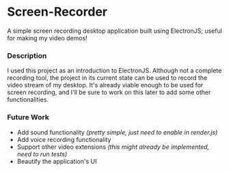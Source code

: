 # Screen-Recorder
A simple screen recording desktop application built using ElectronJS; useful for making my video demos!

### Description
I used this project as an introduction to ElectronJS. Although not a complete recording tool, the project
in its current state can be used to record the video stream of my desktop. It's already viable enough
to be used for screen recording, and I'll be sure to work on this later to add some other functionalities.

### Future Work
* Add sound functionality _(pretty simple, just need to enable in render.js)_
* Add voice recording functionality
* Support other video extensions _(this might already be implemented, need to run tests)_
* Beautify the application's UI
